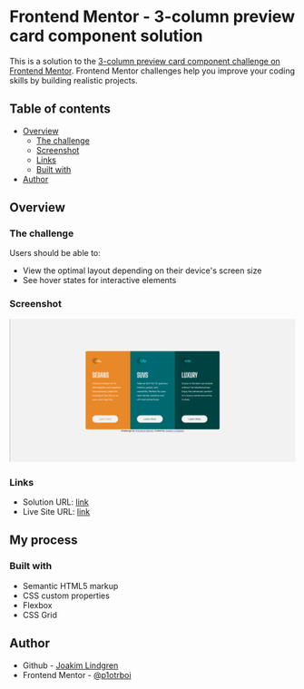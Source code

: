 # Frontend Mentor - 3-column preview card component solution

This is a solution to the [3-column preview card component challenge on Frontend Mentor](https://www.frontendmentor.io/challenges/3column-preview-card-component-pH92eAR2-). Frontend Mentor challenges help you improve your coding skills by building realistic projects. 

## Table of contents

- [Overview](#overview)
  - [The challenge](#the-challenge)
  - [Screenshot](#screenshot)
  - [Links](#links)
  - [Built with](#built-with)
- [Author](#author)

## Overview

### The challenge

Users should be able to:

- View the optimal layout depending on their device's screen size
- See hover states for interactive elements

### Screenshot

![](./images/screenshot.png)

### Links

- Solution URL: [link](https://github.com/p1otrboi/Frontend-Mentor-Challenges/edit/master/3-column-preview-card-component-main/)
- Live Site URL: [link](https://p1otrboi.github.io/Frontend-Mentor-Challenges/3-column-preview-card-component-main/index.html)

## My process

### Built with

- Semantic HTML5 markup
- CSS custom properties
- Flexbox
- CSS Grid

## Author

- Github - [Joakim Lindgren](https://github.com/p1otrboi)
- Frontend Mentor - [@p1otrboi](https://www.frontendmentor.io/profile/p1otrboi)
